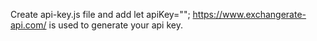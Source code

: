 Create api-key.js file and add let apiKey="<api key>";
https://www.exchangerate-api.com/ is used to generate your api key.
